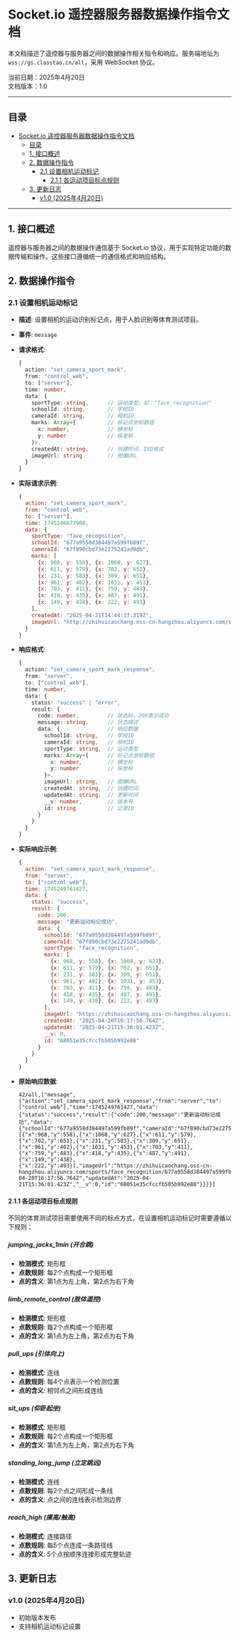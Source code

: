 # Socket.io 遥控器服务器数据操作指令文档

本文档描述了遥控器与服务器之间的数据操作相关指令和响应。服务端地址为 `wss://gs.classtao.cn/all`，采用 WebSocket 协议。

当前日期：2025年4月20日  
文档版本：1.0  

---

## 目录

- [Socket.io 遥控器服务器数据操作指令文档](#socketio-遥控器服务器数据操作指令文档)
  - [目录](#目录)
  - [1. 接口概述](#1-接口概述)
  - [2. 数据操作指令](#2-数据操作指令)
    - [2.1 设置相机运动标记](#21-设置相机运动标记)
      - [2.1.1 各运动项目标点规则](#211-各运动项目标点规则)
  - [3. 更新日志](#3-更新日志)
    - [v1.0 (2025年4月20日)](#v10-2025年4月20日)

---

## 1. 接口概述

遥控器与服务器之间的数据操作通信基于 Socket.io 协议，用于实现特定功能的数据传输和操作。这些接口遵循统一的通信格式和响应结构。

## 2. 数据操作指令

### 2.1 设置相机运动标记
- **描述**: 设置相机的运动识别标记点，用于人脸识别等体育测试项目。
- **事件**: `message`
- **请求格式**:
  ```typescript
  {
    action: "set_camera_sport_mark",
    from: "control_web",
    to: ["server"],
    time: number,
    data: {
      sportType: string,      // 运动类型，如："face_recognition"
      schoolId: string,       // 学校ID
      cameraId: string,       // 相机ID
      marks: Array<{          // 标记点坐标数组
        x: number,            // 横坐标
        y: number             // 纵坐标
      }>,
      createdAt: string,      // 创建时间，ISO格式
      imageUrl: string        // 图像URL
    }
  }
  ```

- **实际请求示例**:
  ```javascript
  {
    action: "set_camera_sport_mark",
    from: "control_web",
    to: ["server"],
    time: 1745246677908,
    data: {
      sportType: "face_recognition",
      schoolId: "677a9558d384497a599fb89f",
      cameraId: "67f890cbd73e2275241ad9db",
      marks: [
        {x: 968, y: 558}, {x: 1068, y: 627},
        {x: 611, y: 579}, {x: 702, y: 651},
        {x: 231, y: 583}, {x: 309, y: 651},
        {x: 961, y: 402}, {x: 1031, y: 453},
        {x: 703, y: 411}, {x: 759, y: 483},
        {x: 418, y: 435}, {x: 487, y: 491},
        {x: 149, y: 438}, {x: 222, y: 493}
      ],
      createdAt: "2025-04-21T14:44:37.319Z",
      imageUrl: "http://zhihuicaochang.oss-cn-hangzhou.aliyuncs.com/sports/face_recognition/677a9558d384497a599fb89f/1745246677324_7991.jpg"
    }
  }
  ```

- **响应格式**:
  ```typescript
  {
    action: "set_camera_sport_mark_response",
    from: "server",
    to: ["control_web"],
    time: number,
    data: {
      status: "success" | "error",
      result: {
        code: number,         // 状态码，200表示成功
        message: string,      // 状态描述
        data: {               // 响应数据
          schoolId: string,   // 学校ID
          cameraId: string,   // 相机ID
          sportType: string,  // 运动类型
          marks: Array<{      // 标记点坐标数组
            x: number,        // 横坐标
            y: number         // 纵坐标
          }>,
          imageUrl: string,   // 图像URL
          createdAt: string,  // 创建时间
          updatedAt: string,  // 更新时间
          __v: number,        // 版本号
          id: string          // 记录ID
        }
      }
    }
  }
  ```

- **实际响应示例**:
  ```javascript
  {
    action: "set_camera_sport_mark_response",
    from: "server",
    to: ["control_web"],
    time: 1745249761427,
    data: {
      status: "success",
      result: {
        code: 200,
        message: "更新运动标记成功",
        data: {
          schoolId: "677a9558d384497a599fb89f",
          cameraId: "67f890cbd73e2275241ad9db",
          sportType: "face_recognition",
          marks: [
            {x: 968, y: 558}, {x: 1068, y: 627},
            {x: 611, y: 579}, {x: 702, y: 651},
            {x: 231, y: 583}, {x: 309, y: 651},
            {x: 961, y: 402}, {x: 1031, y: 453},
            {x: 703, y: 411}, {x: 759, y: 483},
            {x: 418, y: 435}, {x: 487, y: 491},
            {x: 149, y: 438}, {x: 222, y: 493}
          ],
          imageUrl: "https://zhihuicaochang.oss-cn-hangzhou.aliyuncs.com/sports/face_recognition/677a9558d384497a599fb89f/1745249760466_8291.jpg",
          createdAt: "2025-04-20T16:17:56.764Z",
          updatedAt: "2025-04-21T15:36:01.423Z",
          __v: 0,
          id: "68051e35cfccfb505b992e88"
        }
      }
    }
  }
  ```

- **原始响应数据**:
  ```
  42/all,["message",{"action":"set_camera_sport_mark_response","from":"server","to":["control_web"],"time":1745249761427,"data":{"status":"success","result":{"code":200,"message":"更新运动标记成功","data":{"schoolId":"677a9558d384497a599fb89f","cameraId":"67f890cbd73e2275241ad9db","sportType":"face_recognition","marks":[{"x":968,"y":558},{"x":1068,"y":627},{"x":611,"y":579},{"x":702,"y":651},{"x":231,"y":583},{"x":309,"y":651},{"x":961,"y":402},{"x":1031,"y":453},{"x":703,"y":411},{"x":759,"y":483},{"x":418,"y":435},{"x":487,"y":491},{"x":149,"y":438},{"x":222,"y":493}],"imageUrl":"https://zhihuicaochang.oss-cn-hangzhou.aliyuncs.com/sports/face_recognition/677a9558d384497a599fb89f/1745249760466_8291.jpg","createdAt":"2025-04-20T16:17:56.764Z","updatedAt":"2025-04-21T15:36:01.423Z","__v":0,"id":"68051e35cfccfb505b992e88"}}}}]
  ```

#### 2.1.1 各运动项目标点规则

不同的体育测试项目需要使用不同的标点方式，在设置相机运动标记时需要遵循以下规则：

##### jumping_jacks_1min (开合跳)
- **检测模式**: 矩形框
- **点数规则**: 每2个点构成一个矩形框
- **点的含义**: 第1点为左上角，第2点为右下角

##### limb_remote_control (肢体遥控)
- **检测模式**: 矩形框
- **点数规则**: 每2个点构成一个矩形框
- **点的含义**: 第1点为左上角，第2点为右下角

##### pull_ups (引体向上)
- **检测模式**: 连线
- **点数规则**: 每4个点表示一个检测位置
- **点的含义**: 相邻点之间形成连线

##### sit_ups (仰卧起坐)
- **检测模式**: 矩形框
- **点数规则**: 每2个点构成一个矩形框
- **点的含义**: 第1点为左上角，第2点为右下角

##### standing_long_jump (立定跳远)
- **检测模式**: 连线
- **点数规则**: 每2个点之间形成一条线
- **点的含义**: 点之间的连线表示检测边界

##### reach_high (摸高/触高)
- **检测模式**: 连接路径
- **点数规则**: 每5个点连成一条路径线
- **点的含义**: 5个点按顺序连接形成完整轨迹

## 3. 更新日志

### v1.0 (2025年4月20日)
- 初始版本发布
- 支持相机运动标记设置 